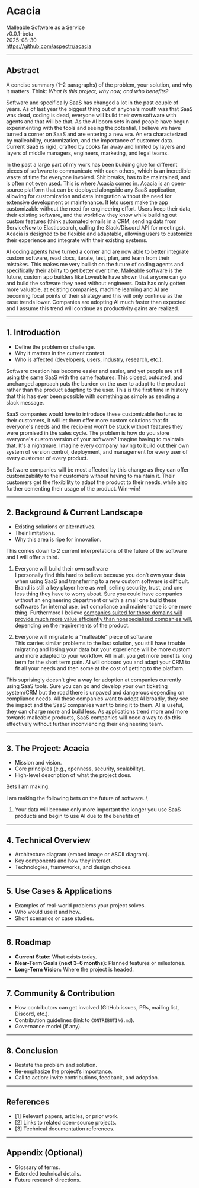 # Acacia

Malleable Software as a Service \
v0.0.1-beta \
2025-08-30 \
https://github.com/aspectrr/acacia

---

## Abstract
A concise summary (1–2 paragraphs) of the problem, your solution, and why it matters.
Think: *What is this project, why now, and who benefits?*

Software and specifically SaaS has changed a lot in the past couple of years. As of last year the biggest thing out of anyone's mouth was that SaaS was dead, coding is dead, everyone will build their own software with agents and that will be that. As the AI boom sets in and people have begun experimenting with the tools and seeing the potential, I believe we have turned a corner on SaaS and are entering a new era. An era characterized by malleability, customization, and the importance of customer data. Current SaaS is rigid, crafted by cooks far away and limited by layers and layers of middle managers, engineers, marketing, and legal teams.

In the past a large part of my work has been building glue for different pieces of software to communicate with each others, which is an incredible waste of time for everyone involved. Shit breaks, has to be maintained, and is often not even used. This is where Acacia comes in. Acacia is an open-source platform that can be deployed alongside any SaaS application, allowing for customization and data integration without the need for extensive development or maintenance. It lets users make the app customizable without the need for engineering effort. Users keep their data, their existing software, and the workflow they know while building out custom features (think automated emails in a CRM, sending data from ServiceNow to Elasticsearch, calling the Slack/Discord API for meetings). Acacia is designed to be flexible and adaptable, allowing users to customize their experience and integrate with their existing systems.

AI coding agents have turned a corner and are now able to better integrate custom software, read docs, iterate, test, plan, and learn from their mistakes. This makes me very bullish on the future of coding agents and specifically their ability to get better over time. Malleable software is the future, custom app builders like Loveable have shown that anyone can go and build the software they need without engineers. Data has only gotten more valuable, at existing companies, machine learning and AI are becoming focal points of their strategy and this will only continue as the ease trends lower. Companies are adopting AI much faster than expected and I assume this trend will continue as productivity gains are realized.

---

## 1. Introduction
- Define the problem or challenge.
- Why it matters in the current context.
- Who is affected (developers, users, industry, research, etc.).

 Software creation has become easier and easier, and yet people are still using the same SaaS with the same features. This closed, outdated, and unchanged approach puts the burden on the user to adapt to the product rather than the product adapting to the user. This is the first time in history that this has ever been possible with something as simple as sending a slack message.

SaaS companies would love to introduce these customizable features to their customers, it will let them offer more custom solutions that fit everyone's needs and the recipient won't be stuck without features they were promised in the sales cycle. The problem is how do you store everyone's custom version of your software? Imagine having to maintain that. It's a nightmare. Imagine every company having to build out their own system of version control, deployment, and management for every user of every customer of every product.

Software companies will be most affected by this change as they can offer customizability to their customers without having to maintain it. Their customers get the flexibility to adapt the product to their needs, while also further cementing their usage of the product. Win-win!

---

## 2. Background & Current Landscape
- Existing solutions or alternatives.
- Their limitations.
- Why this area is ripe for innovation.

This comes down to 2 current interpretations of the future of the software and I will offer a third.

1. Everyone will build their own software \
I personally find this hard to believe because you don't own your data when using SaaS and transferring to a new custom software is difficult. Brand is still a key player here as well, selling security, trust, and one less thing they have to worry about. Sure you could have companies without an engineering department or with a small one build these softwares for internal use, but compliance and maintenance is one more thing. Furthermore I believe [companies suited for those domains will provide much more value efficiently than nonspecialized companies will](https://en.wikipedia.org/wiki/Circle_of_competence), depending on the requirements of the product.

2. Everyone will migrate to a "malleable" piece of software \
This carries similar problems to the last solution, you still have trouble migrating and losing your data but your experience will be more custom and more adapted to your workflow. All in all, you get more benefits long term for the short term pain. AI will onboard you and adapt your CRM to fit all your needs and then some at the cost of getting to the platform.

This suprisingly doesn't give a way for adoption at companies currently using SaaS tools. Sure you can go and develop your own ticketing system/CRM but the road there is unpaved and dangerous depending on compliance needs. All these companies want to adopt AI broadly, they see the impact and the SaaS companies want to bring it to them. AI is useful, they can charge more and build less. As applications trend more and more towards malleable products, SaaS companies will need a way to do this effectively without further inconviencing their engineering team.

---

## 3. The Project: Acacia
- Mission and vision.
- Core principles (e.g., openness, security, scalability).
- High-level description of what the project does.

Bets I am making.

I am making the following bets on the future of software. \
1. Your data will become only more important the longer you use SaaS products and begin to use AI due to the benefits of

---

## 4. Technical Overview
- Architecture diagram (embed image or ASCII diagram).
- Key components and how they interact.
- Technologies, frameworks, and design choices.

---

## 5. Use Cases & Applications
- Examples of real-world problems your project solves.
- Who would use it and how.
- Short scenarios or case studies.

---

## 6. Roadmap
- **Current State:** What exists today.
- **Near-Term Goals (next 3–6 months):** Planned features or milestones.
- **Long-Term Vision:** Where the project is headed.

---

## 7. Community & Contribution
- How contributors can get involved (GitHub issues, PRs, mailing list, Discord, etc.).
- Contribution guidelines (link to `CONTRIBUTING.md`).
- Governance model (if any).

---

## 8. Conclusion
- Restate the problem and solution.
- Re-emphasize the project’s importance.
- Call to action: invite contributions, feedback, and adoption.

---

## References
- [1] Relevant papers, articles, or prior work.
- [2] Links to related open-source projects.
- [3] Technical documentation references.

---

## Appendix (Optional)
- Glossary of terms.
- Extended technical details.
- Future research directions.
